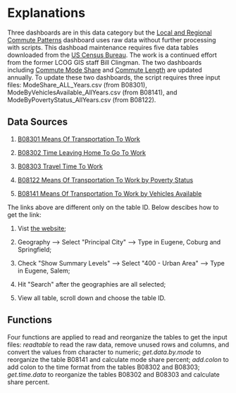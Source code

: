 # Explanations

Three dashboards are in this data category but the [Local and Regional Commute Patterns](https://www.lcog.org/1001/Local-and-Regional-Commute-Patterns) dashboard uses raw data without further processing with scripts. This dashboad maintenance requires five data tables downloaded from the [US Census Bureau](https://data.census.gov/cedsci/). The work is a continued effort from the former LCOG GIS staff Bill Clingman. The two dashboards including [Commute Mode Share](https://www.lcog.org/905/Commute-Mode-Share) and [Commute Length](https://www.lcog.org/907/Length-of-Commute) are updated annually. To update these two dashboards, the script requires three input files: ModeShare_ALL_Years.csv (from B08301), ModeByVehiclesAvailable_AllYears.csv (from B08141), and ModeByPovertyStatus_AllYears.csv (from B08122).   

## Data Sources

1. [B08301 Means Of Transportation To Work](https://data.census.gov/cedsci/table?q=B08301&tid=ACSDT5Y2018.B08301&g=1600000US4114400,4123850,4169600_400C100US28117,78229)

2. [B08302 Time Leaving Home To Go To Work](https://data.census.gov/cedsci/table?q=B08302&tid=ACSDT5Y2018.B08302&g=1600000US4114400,4123850,4169600_400C100US28117,78229)

3. [B08303 Travel Time To Work](https://data.census.gov/cedsci/table?tid=ACSDT5Y2018.B08303&g=1600000US4114400,4123850,4169600_400C100US28117,78229)

4. [B08122 Means Of Transportation To Work by Poverty Status](https://data.census.gov/cedsci/table?tid=ACSDT5Y2018.B08122&g=1600000US4114400,4123850,4169600_400C100US28117,78229)

5. [B08141 Means Of Transportation To Work by Vehicles Available](https://data.census.gov/cedsci/table?tid=ACSDT5Y2018.B08141&g=1600000US4114400,4123850,4169600_400C100US28117,78229)

The links above are different only on the table ID. Below descibes how to get the link: 
1. Vist [the website](https://data.census.gov/cedsci/advanced);

2. Geography --> Select "Principal City" --> Type in Eugene, Coburg and Springfield;

3. Check "Show Summary Levels" --> Select "400 - Urban Area" --> Type in Eugene, Salem;

4. Hit "Search" after the geographies are all selected;

5. View all table, scroll down and choose the table ID.

## Functions
Four functions are applied to read and reorganize the tables to get the input files: *readtable* to read the raw data, remove unused rows and columns, and convert the values from character to numeric; *get.data.by.mode* to reorganize the table B08141 and calculate mode share percent; *add.colon* to add colon to the time format from the tables B08302 and B08303; *get.time.data* to reorganize the tables B08302 and B08303 and calculate share percent.   

